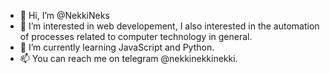- 👋 Hi, I’m @NekkiNeks
- 👀 I’m interested in web developement, I also interested in the automation of processes related to computer technology in general.
- 🌱 I’m currently learning JavaScript and Python.
- 📫 You can reach me on telegram @nekkinekkinekki.

<!---
NekkiNeks/NekkiNeks is a ✨ special ✨ repository because its `README.md` (this file) appears on your GitHub profile.
You can click the Preview link to take a look at your changes.
--->
